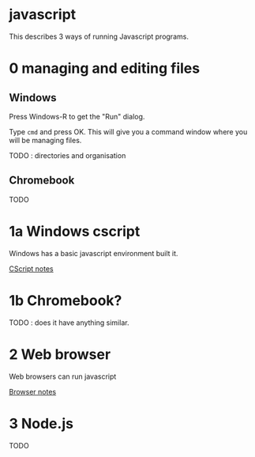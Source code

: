 # javascript



This describes 3 ways of running Javascript programs.


# 0 managing and editing files


## Windows

Press Windows-R  to get the "Run" dialog.

Type  `cmd`  and press OK.  This will give you a command window where you will be managing files.

TODO : directories and organisation



## Chromebook

TODO



# 1a  Windows cscript


Windows has a basic javascript environment built it.


[CScript notes](cscript/README.md)




# 1b Chromebook?

TODO : does it have anything similar.



# 2 Web browser

Web browsers can run javascript

[Browser notes](chrome/README.md)


# 3 Node.js

TODO